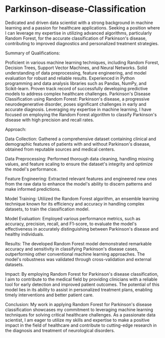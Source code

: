 # Parkinson-disease-Classification
Dedicated and driven data scientist with a strong background in machine learning and a passion for healthcare applications. Seeking a position where I can leverage my expertise in utilizing advanced algorithms, particularly Random Forest, for the accurate classification of Parkinson's disease, contributing to improved diagnostics and personalized treatment strategies.

Summary of Qualifications:

Proficient in various machine learning techniques, including Random Forest, Decision Trees, Support Vector Machines, and Neural Networks.
Solid understanding of data preprocessing, feature engineering, and model evaluation for robust and reliable results.
Experienced in Python programming and data analysis libraries such as Pandas, NumPy, and Scikit-learn.
Proven track record of successfully developing predictive models to address complex healthcare challenges.
Parkinson's Disease Classification using Random Forest:
Parkinson's disease, a progressive neurodegenerative disorder, poses significant challenges in early and accurate diagnosis. Leveraging my expertise in machine learning, I have focused on employing the Random Forest algorithm to classify Parkinson's disease with high precision and recall rates.

Approach:

Data Collection: Gathered a comprehensive dataset containing clinical and demographic features of patients with and without Parkinson's disease, obtained from reputable sources and medical centers.

Data Preprocessing: Performed thorough data cleaning, handling missing values, and feature scaling to ensure the dataset's integrity and optimize the model's performance.

Feature Engineering: Extracted relevant features and engineered new ones from the raw data to enhance the model's ability to discern patterns and make informed predictions.

Model Training: Utilized the Random Forest algorithm, an ensemble learning technique known for its efficiency and accuracy in handling complex datasets, to train the classification model.

Model Evaluation: Employed various performance metrics, such as accuracy, precision, recall, and F1-score, to evaluate the model's effectiveness in accurately distinguishing between Parkinson's disease and healthy individuals.

Results:
The developed Random Forest model demonstrated remarkable accuracy and sensitivity in classifying Parkinson's disease cases, outperforming other conventional machine learning approaches. The model's robustness was validated through cross-validation and external datasets.

Impact:
By employing Random Forest for Parkinson's disease classification, I aim to contribute to the medical field by providing clinicians with a reliable tool for early detection and improved patient outcomes. The potential of this model lies in its ability to assist in personalized treatment plans, enabling timely interventions and better patient care.

Conclusion:
My work in applying Random Forest for Parkinson's disease classification showcases my commitment to leveraging machine learning techniques for solving critical healthcare challenges. As a passionate data scientist, I am eager to utilize my skills and expertise to make a positive impact in the field of healthcare and contribute to cutting-edge research in the diagnosis and treatment of neurological disorders.
